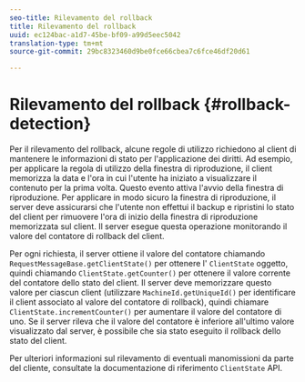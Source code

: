 ```yaml
---
seo-title: Rilevamento del rollback
title: Rilevamento del rollback
uuid: ec124bac-a1d7-45be-bf09-a99d5eec5042
translation-type: tm+mt
source-git-commit: 29bc8323460d9be0fce66cbea7c6fce46df20d61

---
```



# Rilevamento del rollback {#rollback-detection}

Per il rilevamento del rollback, alcune regole di utilizzo richiedono al client di mantenere le informazioni di stato per l&#39;applicazione dei diritti. Ad esempio, per applicare la regola di utilizzo della finestra di riproduzione, il client memorizza la data e l&#39;ora in cui l&#39;utente ha iniziato a visualizzare il contenuto per la prima volta. Questo evento attiva l&#39;avvio della finestra di riproduzione. Per applicare in modo sicuro la finestra di riproduzione, il server deve assicurarsi che l&#39;utente non effettui il backup e ripristini lo stato del client per rimuovere l&#39;ora di inizio della finestra di riproduzione memorizzata sul client. Il server esegue questa operazione monitorando il valore del contatore di rollback del client.

Per ogni richiesta, il server ottiene il valore del contatore chiamando `RequestMessageBase.getClientState()` per ottenere l&#39; `ClientState` oggetto, quindi chiamando `ClientState.getCounter()` per ottenere il valore corrente del contatore dello stato del client. Il server deve memorizzare questo valore per ciascun client (utilizzare `MachineId.getUniqueId()` per identificare il client associato al valore del contatore di rollback), quindi chiamare `ClientState.incrementCounter()` per aumentare il valore del contatore di uno. Se il server rileva che il valore del contatore è inferiore all&#39;ultimo valore visualizzato dal server, è possibile che sia stato eseguito il rollback dello stato del client.

Per ulteriori informazioni sul rilevamento di eventuali manomissioni da parte del cliente, consultate la documentazione di riferimento `ClientState` API.
